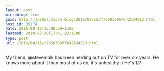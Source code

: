 ```yaml
---
layout: post
microblog: true
guid: http://joshua.micro.blog/2016/08/15/t765036957642534913.html
post_id: 35174
date: 2016-08-15T15:06:39+1100
lastmod: 2019-07-30T17:41:22+1100
type: post
url: /2016/08/15/t765036957642534913.html
---
```

My friend, @stevemolk has been nerding out on TV for over six years. He knows more about it than most of us do, it's unhealthy :) He's 1/7

